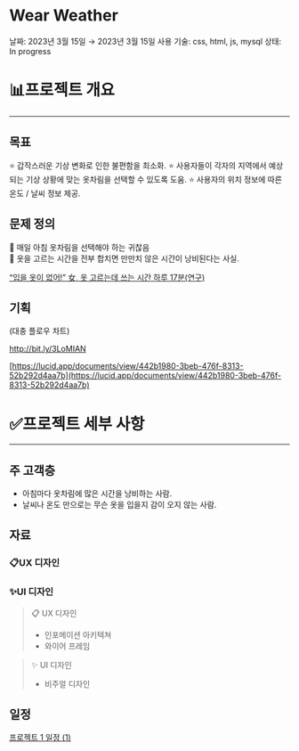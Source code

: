 # Wear Weather

날짜: 2023년 3월 15일 → 2023년 3월 15일
사용 기술: css, html, js, mysql
상태: In progress

# 📊프로젝트 개요

---

## 목표

⭐ 갑작스러운 기상 변화로 인한 불편함을 최소화.
⭐ 사용자들이 각자의 지역에서 예상되는 기상 상황에 맞는 옷차림을 선택할 수 있도록 도움.
⭐ 사용자의 위치 정보에 따른 온도 / 날씨 정보 제공.

## 문제 정의

<aside>
💬 매일 아침 옷차림을 선택해야 하는 귀찮음

</aside>

<aside>
💬 옷을 고르는 시간을 전부 합치면 만만치 않은 시간이 낭비된다는 사실.

[“입을 옷이 없어!” 女, 옷 고르는데 쓰는 시간 하루 17분(연구)](https://nownews.seoul.co.kr/news/newsView.php?id=20160606601014)

</aside>

## 기획

(대충 플로우 차트)

http://bit.ly/3LoMIAN

[https://lucid.app/documents/view/442b1980-3beb-476f-8313-52b292d4aa7b](https://lucid.app/documents/view/442b1980-3beb-476f-8313-52b292d4aa7b)

# ✅프로젝트 세부 사항

---

## 주 고객층

- 아침마다 옷차림에 많은 시간을 낭비하는 사람.
- 날씨나 온도 만으로는 무슨 옷을 입을지 감이 오지 않는 사람.

## 자료

### 📋UX 디자인

### ✨UI 디자인

> 📋 UX 디자인
> 
> - 인포메이션 아키텍쳐
> - 와이어 프레임

> ✨ UI 디자인
> 
> - 비주얼 디자인
> 

## 일정

[프로젝트 1 일정 (1)](Wear%20Weather%20588a9dc820104494b38c5d76942d28ab/%E1%84%91%E1%85%B3%E1%84%85%E1%85%A9%E1%84%8C%E1%85%A6%E1%86%A8%E1%84%90%E1%85%B3%201%20%E1%84%8B%E1%85%B5%E1%86%AF%E1%84%8C%E1%85%A5%E1%86%BC%20(1)%2021acdb2392a648f9acd6d1fb4abf8813.md)